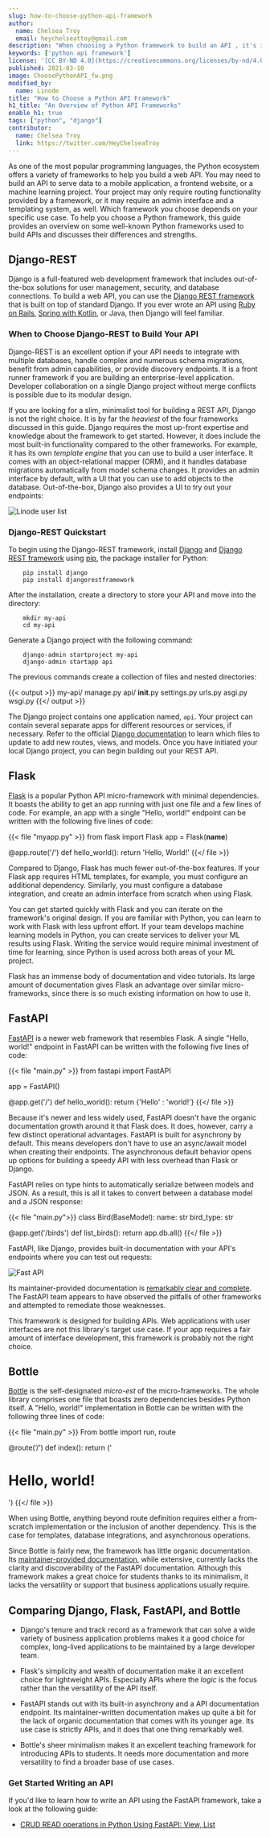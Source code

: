 ```yaml
---
slug: how-to-choose-python-api-framework
author:
  name: Chelsea Troy
  email: heychelseattoy@gmail.com
description: "When choosing a Python framework to build an API , it's important to understand each framework's strengths. We'll help you decide."
keywords: ['python api framework']
license: '[CC BY-ND 4.0](https://creativecommons.org/licenses/by-nd/4.0)'
published: 2021-03-10
image: ChoosePythonAPI_fw.png
modified_by:
  name: Linode
title: "How to Choose a Python API Framework"
h1_title: "An Overview of Python API Frameworks"
enable_h1: true
tags: ["python", "django"]
contributor:
  name: Chelsea Troy
  link: https://twitter.com/HeyChelseaTroy
---
```


As one of the most popular programming languages, the Python ecosystem offers a variety of frameworks to help you build a web API. You may need to build an API to serve data to a mobile application, a frontend website, or a machine learning project. Your project may only require routing functionality provided by a framework, or it may require an admin interface and a templating system, as well. Which framework you choose depends on your specific use case. To help you choose a Python framework, this guide provides an overview on some well-known Python frameworks used to build APIs and discusses their differences and strengths.

## Django-REST

Django is a full-featured web development framework that includes out-of-the-box solutions for user management, security, and database connections. To build a web API, you can use the [Django REST framework](https://www.django-rest-framework.org/tutorial/quickstart/) that is built on top of standard Django. If you ever wrote an API using [Ruby on Rails](/docs/guides/development/ror/), [Spring with Kotlin](https://spring.io/guides/tutorials/spring-boot-kotlin/), or Java, then Django will feel familiar.

### When to Choose Django-REST to Build Your API

Django-REST is an excellent option if your API needs to integrate with multiple databases, handle complex and numerous schema migrations, benefit from admin capabilities, or provide discovery endpoints. It is a front runner framework if you are building an enterprise-level application. Developer collaboration on a single Django project without merge conflicts is possible due to its modular design.

If you are looking for a slim, minimalist tool for building a REST API, Django is not the right choice. It is by far the *heaviest* of the four frameworks discussed in this guide. Django requires the most up-front expertise and knowledge about the framework to get started. However, it does include the most built-in functionality compared to the other frameworks. For example, it has its own *template engine* that you can use to build a user interface. It comes with an object-relational mapper (ORM), and it handles database migrations automatically from model schema changes. It provides an admin interface by default, with a UI that you can use to add objects to the database. Out-of-the-box, Django also provides a UI to try out your endpoints:

![Linode user list](LinodeUserList.png)

### Django-REST Quickstart

To begin using the Django-REST framework, install [Django](https://docs.djangoproject.com/en/3.1/intro/install/) and [Django REST framework](https://www.django-rest-framework.org/tutorial/quickstart/) using [pip](https://pypi.org/project/pip/), the package installer for Python:

        pip install django
        pip install djangorestframework

After the installation, create a directory to store your API and move into the directory:

        mkdir my-api
        cd my-api

Generate a Django project with the following command:

        django-admin startproject my-api
        django-admin startapp api

The previous commands create a collection of files and nested directories:

{{< output >}}
my-api/
    manage.py
    api/
        __init__.py
        settings.py
        urls.py
        asgi.py
        wsgi.py
{{</ output >}}

The Django project contains one application named, `api`. Your project can contain several separate apps for different resources or services, if necessary. Refer to the official [Django documentation](https://docs.djangoproject.com/en/3.1/) to learn which files to update to add new routes, views, and models. Once you have initiated your local Django project, you can begin building out your REST API.

## Flask

[Flask](https://flask.palletsprojects.com/en/1.1.x/) is a popular Python API micro-framework with minimal dependencies. It boasts the ability to get an app running with just one file and a few lines of code. For example, an app with a single "Hello, world!" endpoint can be written with the following five lines of code:

{{< file "myapp.py" >}}
from flask import Flask
app = Flask(__name__)

@app.route('/')
def hello_world():
    return 'Hello, World!'
{{</ file >}}

Compared to Django, Flask has much fewer out-of-the-box features. If your Flask app requires HTML templates, for example, you must configure an additional dependency. Similarly, you must configure a database integration, and create an admin interface from scratch when using Flask.

You can get started quickly with Flask and you can iterate on the framework's original design. If you are familiar with Python, you can learn to work with Flask with less upfront effort. If your team develops machine learning models in Python, you can create services to deliver your ML results using Flask. Writing the service would require minimal investment of time for learning, since Python is used across both areas of your ML project.

Flask has an immense body of documentation and video tutorials. Its large amount of documentation gives Flask an advantage over similar micro-frameworks, since there is so much existing information on how to use it.

## FastAPI

[FastAPI](https://fastapi.tiangolo.com/) is a newer web framework that resembles Flask. A single "Hello, world!" endpoint in FastAPI can be written with the following five lines of code:

{{< file "main.py" >}}
from fastapi import FastAPI

app = FastAPI()

@app.get('/')
def hello_world():
   return {'Hello' : 'world!'}
{{</ file >}}

Because it's newer and less widely used, FastAPI doesn't have the organic documentation growth around it that Flask does. It does, however, carry a few distinct operational advantages. FastAPI is built for asynchrony by default. This means developers don't have to use an async/await model when creating their endpoints. The asynchronous default behavior opens up options for building a speedy API with less overhead than Flask or Django.

FastAPI relies on type hints to automatically serialize between models and JSON. As a result, this is all it takes to convert between a database model and a JSON response:

{{< file "main.py">}}
class Bird(BaseModel):
   name: str
   bird_type: str

@app.get('/birds')
def list_birds():
   return app.db.all()
{{</ file >}}

FastAPI, like Django, provides built-in documentation with your API's endpoints where you can test out requests:

![Fast API](LinodeFastAPI.png)

Its maintainer-provided documentation is [remarkably clear and complete](https://fastapi.tiangolo.com/). The FastAPI team appears to have observed the pitfalls of other frameworks and attempted to remediate those weaknesses.

This framework is designed for building APIs. Web applications with user interfaces are not this library's target use case. If your app requires a fair amount of interface development, this framework is probably not the right choice.

## Bottle

[Bottle](https://bottlepy.org/docs/dev/) is the self-designated *micro-est* of the micro-frameworks. The whole library comprises one file that boasts zero dependencies besides Python itself. A "Hello, world!" implementation in Bottle can be written with the following three lines of code:

{{< file "main.py" >}}
From bottle import run, route

@route(‘/’)
def index():
    return ('<h1>Hello, world!</h1>')
{{</ file >}}

When using Bottle, anything beyond route definition requires either a from-scratch implementation or the inclusion of another dependency. This is the case for templates, database integrations, and asynchronous operations.

Since Bottle is fairly new, the framework has little organic documentation. Its [maintainer-provided documentation](https://bottlepy.org/docs/dev/tutorial.html), while extensive, currently lacks the clarity and discoverability of the FastAPI documentation. Although this framework makes a great choice for students thanks to its minimalism, it lacks the versatility or support that business applications usually require.

## Comparing Django, Flask, FastAPI, and Bottle

- Django's tenure and track record as a framework that can solve a wide variety of business application problems makes it a good choice for complex, long-lived applications to be maintained by a large developer team.

- Flask's simplicity and wealth of documentation make it an excellent choice for lightweight APIs. Especially APIs where the *logic* is the focus rather than the versatility of the API itself.

- FastAPI stands out with its built-in asynchrony and a API documentation endpoint. Its maintainer-written documentation makes up quite a bit for the lack of organic documentation that comes with its younger age. Its use case is strictly  APIs, and it does that one thing remarkably well.

- Bottle's sheer minimalism makes it an excellent teaching framework for introducing APIs to students. It needs more documentation and more versatility to find a broader base of use cases.

### Get Started Writing an API

If you'd like to learn how to write an API using the FastAPI framework, take a look at the following guide:

- [CRUD READ operations in Python Using FastAPI: View, List](/docs/guides/crud-read-operations-use-fastapi-to-write-an-api/)
